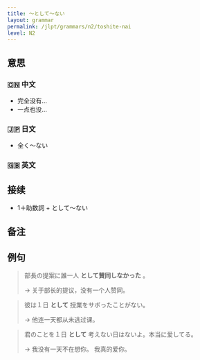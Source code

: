 ```yaml
---
title: 〜として〜ない
layout: grammar
permalink: /jlpt/grammars/n2/toshite-nai
level: N2
---
```


## 意思

### 🇨🇳 中文

- 完全没有...
- 一点也没...

### 🇯🇵 日文

- 全く〜ない

### 🇬🇧 英文


## 接续

- 1＋助数詞 + として〜ない

## 备注


## 例句

> 部長の提案に誰一人 **として賛同しなかった** 。
>
> → 关于部长的提议，没有一个人赞同。

> 彼は１日 **として** 授業をサボったことがない。
>
> → 他连一天都从未逃过课。

> 君のことを１日 **として** 考えない日はないよ。本当に爱してる。
>
> → 我没有一天不在想你。 我真的爱你。

